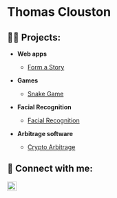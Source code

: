 <h1>Thomas Clouston</h1>

<h2>👨‍💻 Projects:</h2>
 
- <b>Web apps</b>
  - [Form a Story](https://github.com/thomas-clouston/Form-a-Story)
 
- <b>Games</b>
  - [Snake Game](https://github.com/thomas-clouston/Snake-Game)

- <b>Facial Recognition</b>
  - [Facial Recognition](https://github.com/thomas-clouston/Face-Recognition)

- <b>Arbitrage software</b>
  - [Crypto Arbitrage](https://github.com/thomas-clouston/Crypto-Arbitrage)

<h2> 🤳 Connect with me:</h2>

[<img align="left" alt="JoshMadakor | LinkedIn" width="22px" src="https://cdn.jsdelivr.net/npm/simple-icons@v3/icons/linkedin.svg" />][linkedin]

[linkedin]: https://www.linkedin.com/in/thomas-clouston-7b719a239/
